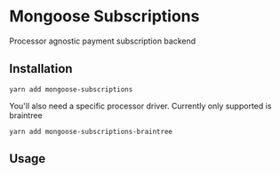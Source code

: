 Mongoose Subscriptions
======================

Processor agnostic payment subscription backend

Installation
------------

```
yarn add mongoose-subscriptions
```
You'll also need a specific processor driver. Currently only supported is braintree
```
yarn add mongoose-subscriptions-braintree
```

Usage
-----

